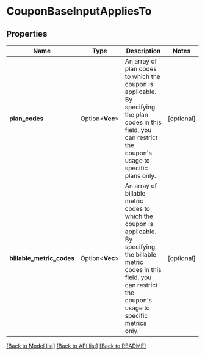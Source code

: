 # CouponBaseInputAppliesTo

## Properties

Name | Type | Description | Notes
------------ | ------------- | ------------- | -------------
**plan_codes** | Option<**Vec<String>**> | An array of plan codes to which the coupon is applicable. By specifying the plan codes in this field, you can restrict the coupon's usage to specific plans only. | [optional]
**billable_metric_codes** | Option<**Vec<String>**> | An array of billable metric codes to which the coupon is applicable. By specifying the billable metric codes in this field, you can restrict the coupon's usage to specific metrics only. | [optional]

[[Back to Model list]](../README.md#documentation-for-models) [[Back to API list]](../README.md#documentation-for-api-endpoints) [[Back to README]](../README.md)


